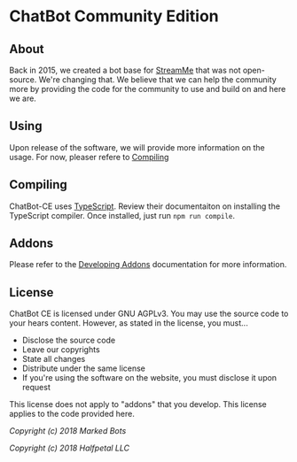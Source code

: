 # ChatBot Community Edition
## About
Back in 2015, we created a bot base for [StreamMe](https://stream.me) that was not open-source. We're changing that. We believe that we can help the community more by providing the code for the community to use and build on and here we are.

## Using
Upon release of the software, we will provide more information on the usage. For now, pleaser refere to [Compiling](#Compiling)

## Compiling
ChatBot-CE uses [TypeScript](https://www.typescriptlang.org/). Review their documentaiton on installing the TypeScript compiler. Once installed, just run `npm run compile`.

## Addons
Please refer to the [Developing Addons](developing-addons.md) documentation for more information.

## License
ChatBot CE is licensed under GNU AGPLv3. You may use the source code to your hears content. However, as stated in the license, you must...

* Disclose the source code
* Leave our copyrights
* State all changes
* Distribute under the same license
* If you're using the software on the website, you must disclose it upon request

This license does not apply to "addons" that you develop. This license applies to the code provided here.

*Copyright (c) 2018 Marked Bots*

*Copyright (c) 2018 Halfpetal LLC*